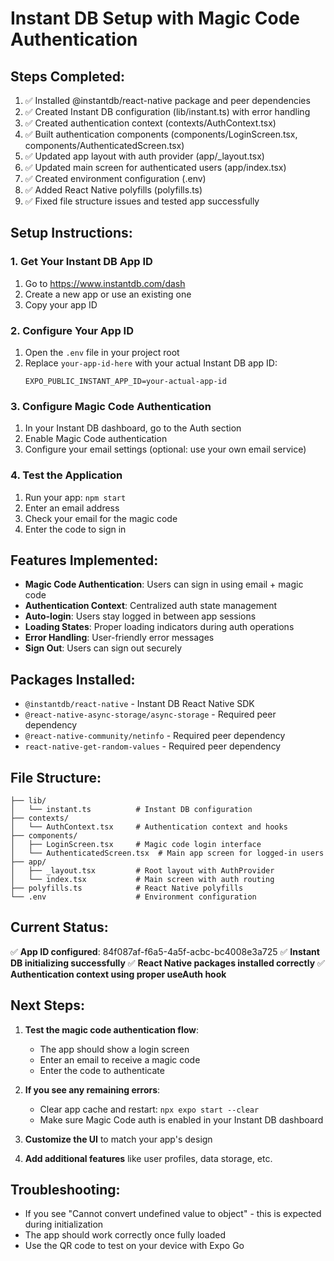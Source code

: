 # Instant DB Setup with Magic Code Authentication

## Steps Completed:

1. ✅ Installed @instantdb/react-native package and peer dependencies
2. ✅ Created Instant DB configuration (lib/instant.ts) with error handling
3. ✅ Created authentication context (contexts/AuthContext.tsx)
4. ✅ Built authentication components (components/LoginScreen.tsx, components/AuthenticatedScreen.tsx)
5. ✅ Updated app layout with auth provider (app/_layout.tsx)
6. ✅ Updated main screen for authenticated users (app/index.tsx)
7. ✅ Created environment configuration (.env)
8. ✅ Added React Native polyfills (polyfills.ts)
9. ✅ Fixed file structure issues and tested app successfully

## Setup Instructions:

### 1. Get Your Instant DB App ID
1. Go to https://www.instantdb.com/dash
2. Create a new app or use an existing one
3. Copy your app ID

### 2. Configure Your App ID
1. Open the `.env` file in your project root
2. Replace `your-app-id-here` with your actual Instant DB app ID:
   ```
   EXPO_PUBLIC_INSTANT_APP_ID=your-actual-app-id
   ```

### 3. Configure Magic Code Authentication
1. In your Instant DB dashboard, go to the Auth section
2. Enable Magic Code authentication
3. Configure your email settings (optional: use your own email service)

### 4. Test the Application
1. Run your app: `npm start`
2. Enter an email address
3. Check your email for the magic code
4. Enter the code to sign in

## Features Implemented:

- **Magic Code Authentication**: Users can sign in using email + magic code
- **Authentication Context**: Centralized auth state management
- **Auto-login**: Users stay logged in between app sessions
- **Loading States**: Proper loading indicators during auth operations
- **Error Handling**: User-friendly error messages
- **Sign Out**: Users can sign out securely

## Packages Installed:

- `@instantdb/react-native` - Instant DB React Native SDK
- `@react-native-async-storage/async-storage` - Required peer dependency
- `@react-native-community/netinfo` - Required peer dependency
- `react-native-get-random-values` - Required peer dependency

## File Structure:

```
├── lib/
│   └── instant.ts          # Instant DB configuration
├── contexts/
│   └── AuthContext.tsx     # Authentication context and hooks
├── components/
│   ├── LoginScreen.tsx     # Magic code login interface
│   └── AuthenticatedScreen.tsx  # Main app screen for logged-in users
├── app/
│   ├── _layout.tsx         # Root layout with AuthProvider
│   └── index.tsx           # Main screen with auth routing
├── polyfills.ts            # React Native polyfills
└── .env                    # Environment configuration
```

## Current Status:
✅ **App ID configured**: 84f087af-f6a5-4a5f-acbc-bc4008e3a725
✅ **Instant DB initializing successfully**
✅ **React Native packages installed correctly**
✅ **Authentication context using proper useAuth hook**

## Next Steps:
1. **Test the magic code authentication flow**:
   - The app should show a login screen
   - Enter an email to receive a magic code
   - Enter the code to authenticate

2. **If you see any remaining errors**:
   - Clear app cache and restart: `npx expo start --clear`
   - Make sure Magic Code auth is enabled in your Instant DB dashboard

3. **Customize the UI** to match your app's design
4. **Add additional features** like user profiles, data storage, etc.

## Troubleshooting:
- If you see "Cannot convert undefined value to object" - this is expected during initialization
- The app should work correctly once fully loaded
- Use the QR code to test on your device with Expo Go